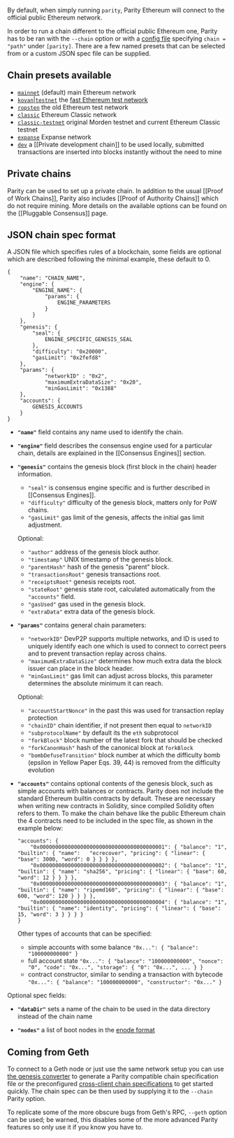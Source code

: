 By default, when simply running `parity`, Parity Ethereum will connect to the official public Ethereum network.

In order to run a chain different to the official public Ethereum one, Parity has to be ran with the `--chain` option or with a [config file](Configuring-Parity#config-file) specifying `chain = "path"` under `[parity]`. There are a few named presets that can be selected from or a custom JSON spec file can be supplied.

## Chain presets available
- [`mainnet`](https://github.com/paritytech/parity/blob/master/ethcore/res/ethereum/frontier.json) (default) main Ethereum network
- [`kovan`|`testnet`](https://github.com/paritytech/parity/blob/master/ethcore/res/ethereum/kovan.json) the [fast Ethereum test network](https://github.com/kovan-testnet/config)
- [`ropsten`](https://github.com/paritytech/parity/blob/master/ethcore/res/ethereum/ropsten.json) the old Ethereum test network
- [`classic`](https://github.com/paritytech/parity/blob/master/ethcore/res/ethereum/classic.json) Ethereum Classic network
- [`classic-testnet`](https://github.com/paritytech/parity/blob/master/ethcore/res/ethereum/morden.json) original Morden testnet and current Ethereum Classic testnet
- [`expanse`](https://github.com/paritytech/parity/blob/master/ethcore/res/ethereum/expanse.json) Expanse network
- [`dev`](https://github.com/paritytech/parity/blob/master/ethcore/res/instant_seal.json) a [[Private development chain]] to be used locally, submitted transactions are inserted into blocks instantly without the need to mine

## Private chains

Parity can be used to set up a private chain. In addition to the usual [[Proof of Work Chains]], Parity also includes [[Proof of Authority Chains]] which do not require mining.
More details on the available options can be found on the [[Pluggable Consensus]] page.

## JSON chain spec format
A JSON file which specifies rules of a blockchain, some fields are optional which are described following the minimal example, these default to 0.
```
{
	"name": "CHAIN_NAME",
	"engine": {
		"ENGINE_NAME": {
			"params": {
				ENGINE_PARAMETERS
			}
		}
	},
	"genesis": {
		"seal": {
			ENGINE_SPECIFIC_GENESIS_SEAL
		},
		"difficulty": "0x20000",
		"gasLimit": "0x2fefd8"
	},
	"params": {
			"networkID" : "0x2",
			"maximumExtraDataSize": "0x20",
			"minGasLimit": "0x1388"
	},
	"accounts": {
		GENESIS_ACCOUNTS
	}
}
```

+ **`"name"`** field contains any name used to identify the chain.

+ **`"engine"`** field describes the consensus engine used for a particular chain, details are explained in the [[Consensus Engines]] section.

+ **`"genesis"`** contains the genesis block (first block in the chain) header information.
  + `"seal"` is consensus engine specific and is further described in [[Consensus Engines]].
  + `"difficulty"` difficulty of the genesis block, matters only for PoW chains.
  + `"gasLimit"` gas limit of the genesis, affects the initial gas limit adjustment.

  Optional:
  + `"author"` address of the genesis block author.
  + `"timestamp"` UNIX timestamp of the genesis block.
  + `"parentHash"` hash of the genesis "parent" block.
  + `"transactionsRoot"` genesis transactions root.
  + `"receiptsRoot"` genesis receipts root.
  + `"stateRoot"` genesis state root, calculated automatically from the `"accounts"` field.
  + `"gasUsed"` gas used in the genesis block.
  + `"extraData"` extra data of the genesis block.

+ **`"params"`** contains general chain parameters:
  + `"networkID"` DevP2P supports multiple networks, and ID is used to uniquely identify each one which is used to connect to correct peers and to prevent transaction replay across chains.
  + `"maximumExtraDataSize"` determines how much extra data the block issuer can place in the block header.
  + `"minGasLimit"` gas limit can adjust across blocks, this parameter determines the absolute minimum it can reach.

  Optional:
  + `"accountStartNonce"` in the past this was used for transaction replay protection
  + `"chainID"` chain identifier, if not present then equal to `networkID`
  + `"subprotocolName"` by default its the `eth` subprotocol
  + `"forkBlock"` block number of the latest fork that should be checked
  + `"forkCanonHash"` hash of the canonical block at `forkBlock`
  + `"bombDefuseTransition"` block number at which the difficulty bomb (epsilon in Yellow Paper Eqs. 39, 44) is removed from the difficulty evolution

+ **`"accounts"`** contains optional contents of the genesis block, such as simple accounts with balances or contracts. Parity does not include the standard Ethereum builtin contracts by default. These are necessary when writing new contracts in Solidity, since compiled Solidity often refers to them. To make the chain behave like the public Ethereum chain the 4 contracts need to be included in the spec file, as shown in the example below:

  ```
  "accounts": {
      "0x0000000000000000000000000000000000000001": { "balance": "1", "builtin": { "name":   "ecrecover", "pricing": { "linear": { "base": 3000, "word": 0 } } } },
      "0x0000000000000000000000000000000000000002": { "balance": "1", "builtin": { "name": "sha256", "pricing": { "linear": { "base": 60, "word": 12 } } } },
      "0x0000000000000000000000000000000000000003": { "balance": "1", "builtin": { "name": "ripemd160", "pricing": { "linear": { "base": 600, "word": 120 } } } },
      "0x0000000000000000000000000000000000000004": { "balance": "1", "builtin": { "name": "identity", "pricing": { "linear": { "base": 15, "word": 3 } } } }
  }
  ```

  Other types of accounts that can be specified:
  - simple accounts with some balance `"0x...": { "balance": "100000000000" }`
  - full account state `"0x...": { "balance": "100000000000", "nonce": "0", "code": "0x...", "storage": { "0": "0x...", ... } }`
  - contract constructor, similar to sending a transaction with bytecode `"0x...": { "balance": "100000000000", "constructor": "0x..." }`

Optional spec fields:

+ **`"dataDir"`** sets a name of the chain to be used in the data directory instead of the chain name

+ **`"nodes"`** a list of boot nodes in the [enode format](https://github.com/ethereum/wiki/wiki/enode-url-format)

## Coming from Geth

To connect to a Geth node or just use the same network setup you can use [the genesis converter](https://github.com/keorn/parity-spec) to generate a Parity compatible chain specification file or the preconfigured [cross-client chain specifications](https://github.com/5chdn/crossclient-chainspec) to get started quickly. The chain spec can be then used by supplying it to the `--chain` Parity option.

To replicate some of the more obscure bugs from Geth's RPC, `--geth` option can be used; be warned, this disables some of the more advanced Parity features so only use it if you know you have to.
